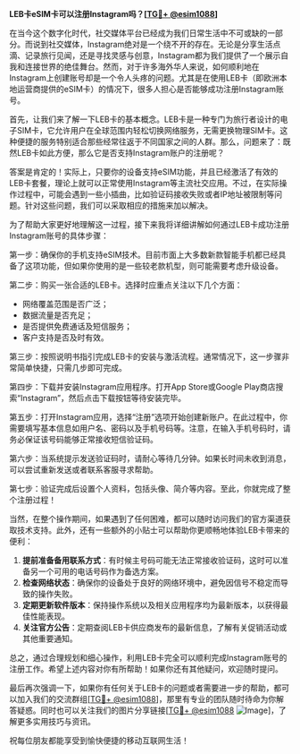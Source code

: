**LEB卡eSIM卡可以注册Instagram吗？[[TG💪+ @esim1088](https://t.me/s/esim1088)]**

在当今这个数字化时代，社交媒体平台已经成为我们日常生活中不可或缺的一部分。而说到社交媒体，Instagram绝对是一个绕不开的存在。无论是分享生活点滴、记录旅行见闻，还是寻找灵感与创意，Instagram都为我们提供了一个展示自我和连接世界的绝佳舞台。然而，对于许多海外华人来说，如何顺利地在Instagram上创建账号却是一个令人头疼的问题。尤其是在使用LEB卡（即欧洲本地运营商提供的eSIM卡）的情况下，很多人担心是否能够成功注册Instagram账号。

首先，让我们来了解一下LEB卡的基本概念。LEB卡是一种专门为旅行者设计的电子SIM卡，它允许用户在全球范围内轻松切换网络服务，无需更换物理SIM卡。这种便捷的服务特别适合那些经常往返于不同国家之间的人群。那么，问题来了：既然LEB卡如此方便，那么它是否支持Instagram账户的注册呢？

答案是肯定的！实际上，只要你的设备支持eSIM功能，并且已经激活了有效的LEB卡套餐，理论上就可以正常使用Instagram等主流社交应用。不过，在实际操作过程中，可能会遇到一些小插曲，比如验证码接收失败或者IP地址被限制等问题。针对这些问题，我们可以采取相应的措施来加以解决。

为了帮助大家更好地理解这一过程，接下来我将详细讲解如何通过LEB卡成功注册Instagram账号的具体步骤：

第一步：确保你的手机支持eSIM技术。目前市面上大多数新款智能手机都已经具备了这项功能，但如果你使用的是一些较老款机型，则可能需要考虑升级设备。

第二步：购买一张合适的LEB卡。选择时应重点关注以下几个方面：
- 网络覆盖范围是否广泛；
- 数据流量是否充足；
- 是否提供免费通话及短信服务；
- 客户支持是否及时有效。

第三步：按照说明书指引完成LEB卡的安装与激活流程。通常情况下，这一步骤非常简单快捷，只需几步即可完成。

第四步：下载并安装Instagram应用程序。打开App Store或Google Play商店搜索“Instagram”，然后点击下载按钮等待安装完毕。

第五步：打开Instagram应用，选择“注册”选项开始创建新账户。在此过程中，你需要填写基本信息如用户名、密码以及手机号码等。注意，在输入手机号码时，请务必保证该号码能够正常接收短信验证码。

第六步：当系统提示发送验证码时，请耐心等待几分钟。如果长时间未收到消息，可以尝试重新发送或者联系客服寻求帮助。

第七步：验证完成后设置个人资料，包括头像、简介等内容。至此，你就完成了整个注册过程！

当然，在整个操作期间，如果遇到了任何困难，都可以随时访问我们的官方渠道获取技术支持。此外，还有一些额外的小贴士可以帮助你更顺畅地体验LEB卡带来的便利：

1. **提前准备备用联系方式**：有时候主号码可能无法正常接收验证码，这时可以准备另一个可用的电话号码作为备选方案。
2. **检查网络状态**：确保你的设备处于良好的网络环境中，避免因信号不稳定而导致的操作失败。
3. **定期更新软件版本**：保持操作系统以及相关应用程序均为最新版本，以获得最佳性能表现。
4. **关注官方公告**：定期查阅LEB卡供应商发布的最新信息，了解有关促销活动或其他重要通知。

总之，通过合理规划和细心操作，利用LEB卡完全可以顺利完成Instagram账号的注册工作。希望上述内容对你有所帮助！如果你还有其他疑问，欢迎随时提问。

最后再次强调一下，如果你有任何关于LEB卡的问题或者需要进一步的帮助，都可以加入我们的交流群组[[TG💪+ @esim1088](https://t.me/s/esim1088)]，那里有专业的团队随时待命为你解答疑惑。同时也可以关注我们的图片分享链接[[TG💪+ @esim1088](https://t.me/s/esim1088) ![Image](https://i.postimg.cc/4NQfJmqS/Snipaste-2025-05-13-00-14-12.png)]，了解更多实用技巧与资讯。

祝每位朋友都能享受到愉快便捷的移动互联网生活！
